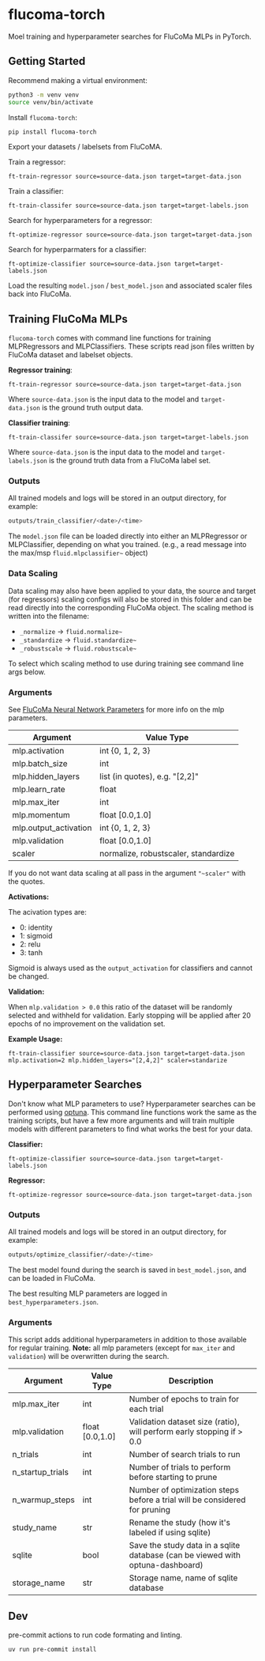 # flucoma-torch

Moel training and hyperparameter searches for FluCoMa MLPs in PyTorch.

## Getting Started

Recommend making a virtual environment:
```bash
python3 -m venv venv
source venv/bin/activate
```

Install `flucoma-torch`:
```bash
pip install flucoma-torch
```

Export your datasets / labelsets from FluCoMA.

Train a regressor:
```
ft-train-regressor source=source-data.json target=target-data.json
```

Train a classifier:
```
ft-train-classifer source=source-data.json target=target-labels.json
```

Search for hyperparameters for a regressor:
```
ft-optimize-regressor source=source-data.json target=target-data.json
```

Search for hyperparmaters for a classifier:
```
ft-optimize-classifier source=source-data.json target=target-labels.json
```

Load the resulting `model.json` / `best_model.json` and associated scaler files back into FluCoMa.


## Training FluCoMa MLPs
`flucoma-torch` comes with command line functions for training MLPRegressors and MLPClassifiers. These scripts read json files written by FluCoMa dataset and labelset objects.

**Regressor training**:
```
ft-train-regressor source=source-data.json target=target-data.json
```

Where `source-data.json` is the input data to the model and `target-data.json` is the ground truth output data.

**Classifier training**:
```
ft-train-classifer source=source-data.json target=target-labels.json
```

Where `source-data.json` is the input data to the model and `target-labels.json` is the ground truth data from a FluCoMa label set.

### Outputs

All trained models and logs will be stored in an output directory, for example:
```bash
outputs/train_classifier/<date>/<time>
```
The `model.json` file can be loaded directly into either an MLPRegressor or MLPClassifier, depending on what you trained. (e.g., a read message into the max/msp `fluid.mlpclassifier~` object)

### Data Scaling

Data scaling may also have been applied to your data, the source and target (for regressors) scaling configs will also be stored in this folder and can be read directly into the corresponding FluCoMa object. The scaling method is written into the filename:

- `_normalize` -> `fluid.normalize~`
- `_standardize` -> `fluid.standardize~`
- `_robustscale` -> `fluid.robustscale~`

To select which scaling method to use during training see command line args below.

### Arguments

See [FluCoMa Neural Network Parameters](https://learn.flucoma.org/learn/mlp-parameters/) for more info on the mlp parameters.

| Argument              | Value Type                           |
|-----------------------|--------------------------------------|
| mlp.activation        | int {0, 1, 2, 3}                     |
| mlp.batch_size        | int                                  |
| mlp.hidden_layers     | list (in quotes), e.g. "[2,2]"       |
| mlp.learn_rate        | float                                |
| mlp.max_iter          | int                                  |
| mlp.momentum          | float [0.0,1.0]                      |
| mlp.output_activation | int {0, 1, 2, 3}                     |
| mlp.validation        | float [0.0,1.0]                      |
| scaler                | normalize, robustscaler, standardize |

If you do not want data scaling at all pass in the argument `"~scaler"` with the quotes. 

**Activations:**

The acivation types are:

- 0: identity
- 1: sigmoid
- 2: relu
- 3: tanh

Sigmoid is always used as the `output_activation` for classifiers and cannot be changed.

**Validation:**

When `mlp.validation > 0.0` this ratio of the dataset will be randomly selected and withheld for validation. Early stopping will be applied after 20 epochs of no improvement on the validation set.

**Example Usage:**
```
ft-train-classifier source=source-data.json target=target-data.json mlp.activation=2 mlp.hidden_layers="[2,4,2]" scaler=standarize
```

## Hyperparameter Searches

Don't know what MLP parameters to use? Hyperparameter searches can be performed using [optuna](https://optuna.org/). This command line functions work the same as the training scripts, but have a few more arguments and will train multiple models with different parameters to find what works the best for your data.

**Classifier:**
```
ft-optimize-classifier source=source-data.json target=target-labels.json
```

**Regressor:**
```
ft-optimize-regressor source=source-data.json target=target-data.json
```

### Outputs
All trained models and logs will be stored in an output directory, for example:
```bash
outputs/optimize_classifier/<date>/<time>
```

The best model found during the search is saved in `best_model.json`, and can be loaded in FluCoMa. 

The best resulting MLP parameters are logged in `best_hyperparameters.json`.

### Arguments
This script adds additional hyperparameters in addition to those available for regular training. **Note:** all mlp parameters (except for `max_iter` and `validation`) will be overwritten during the search.

| Argument         | Value Type      | Description                                                                    |
|------------------|-----------------|--------------------------------------------------------------------------------|
| mlp.max_iter     | int             | Number of epochs to train for each trial                                       |
| mlp.validation   | float [0.0,1.0] | Validation dataset size (ratio), will perform early stopping if > 0.0          |
| n_trials         | int             | Number of search trials to run                                                 |
| n_startup_trials | int             | Number of trials to perform before starting to prune                           |
| n_warmup_steps   | int             | Number of optimization steps before a trial will be considered for pruning     |
| study_name       | str             | Rename the study (how it's labeled if using sqlite)                            |
| sqlite           | bool            | Save the study data in a sqlite database (can be viewed with optuna-dashboard) |
| storage_name     | str             | Storage name, name of sqlite database                                          |

## Dev

pre-commit actions to run code formating and linting.
```bash
uv run pre-commit install
```
